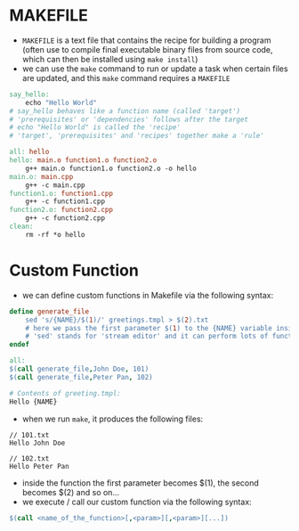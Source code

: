 # **MAKEFILE**
- `MAKEFILE` is a text file that contains the recipe for building a program (often use to compile final executable binary files from source code, which can then be installed using `make install`)
- we can use the `make` command to run or update a task when certain files are updated, and this `make` command requires a `MAKEFILE`
```MAKEFILE
say_hello:
    echo "Hello World"
# say_hello behaves like a function name (called 'target')
# 'prerequisites' or 'dependencies' follows after the target
# echo "Hello World" is called the 'recipe'
# 'target', 'prerequisites' and 'recipes' together make a 'rule'
```
```MAKEFILE
all: hello  
hello: main.o function1.o function2.o  
    g++ main.o function1.o function2.o -o hello  
main.o: main.cpp  
    g++ -c main.cpp  
function1.o: function1.cpp  
    g++ -c function1.cpp  
function2.o: function2.cpp  
    g++ -c function2.cpp  
clean:  
    rm -rf *o hello  
```

# **Custom Function**
- we can define custom functions in Makefile via the following syntax:
```MAKEFILE
define generate_file
    sed 's/{NAME}/$(1)/' greetings.tmpl > $(2).txt
    # here we pass the first parameter $(1) to the {NAME} variable inside 'greetings.tmpl'
    # 'sed' stands for 'stream editor' and it can perform lots of functions on file like searching, find and replace, insertion and deletion
endef

all:
$(call generate_file,John Doe, 101)
$(call generate_file,Peter Pan, 102)

# Contents of greeting.tmpl:
Hello {NAME}
```
- when we run `make`, it produces the following files:
```
// 101.txt
Hello John Doe

// 102.txt
Hello Peter Pan
```
- inside the function the first parameter becomes $(1), the second becomes $(2) and so on...
- we execute / call our custom function via the following syntax:
```MAKEFILE
$(call <name_of_the_function>[,<param>][,<param>][...])
```